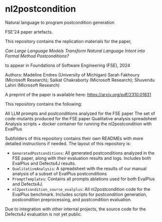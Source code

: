 # nl2postcondition

Natural language to program postcondition generation

FSE'24 paper artefacts. 


This repository contains the replication materials for the paper, 

*Can Large Language Models Transform Natural Language Intent into Formal Method Postconditions?*

to appear in Foundations of Software Engineering (FSE), 2024

Authors:    Madeline Endres (University of Michigan)
            Sarah Fakhoury (Microsoft Research);
            Saikat Chakraborty (Microsoft Research);
            Shuvendu Lahiri (Microsoft Research)

A preprint of the paper is available here: https://arxiv.org/pdf/2310.01831

This repository contains the following:

All LLM prompts and postconditions analyzed for the FSE paper
The set of code-mutants produced for the FSE paper
Qualitative analysis spreadsheet
Analysis scripts + docker container for running the nl2postcondition with EvalPlus

Subfolders of this repository contains their own READMEs with more detailed instructions if needed. The layout of this repository is:

* `GeneratedPostconditions`: All generated postconditions analyzed in the FSE paper, along with their evaluation results and logs. Includes both EvalPlus and Defects4J results.
* `QualitativeAnalysis`: A spreadsheet with the results of our manual analysis of a subset of EvalPlus postconditions
* `PromptTemplates`: Contains all prompts ablations used for both EvalPlus and Defects4J. 
* `nl2postcondition_source_evalplus`: All nl2postcondition code for the EvalPlus benchmark. Includes scripts for postcondition generation, postcondition preprocessing, and postcondition evaluation.

Due to integration with other internal projects, the source code for the Defects4J evaluation is not yet public.



